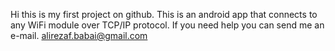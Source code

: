Hi this is my first project on github.
This is an android app that connects to any WiFi module over TCP/IP protocol.
If you need help you can send me an e-mail.
alirezaf.babai@gmail.com
